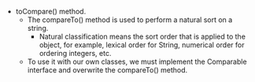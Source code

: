- toCompare() method.
    - The compareTo() method is used to perform a natural sort on a string.
        - Natural classification means the sort order that is applied to the object, for example, lexical order for String, numerical order for ordering integers, etc.
    - To use it with our own classes, we must implement the Comparable interface and overwrite the compareTo() method.

